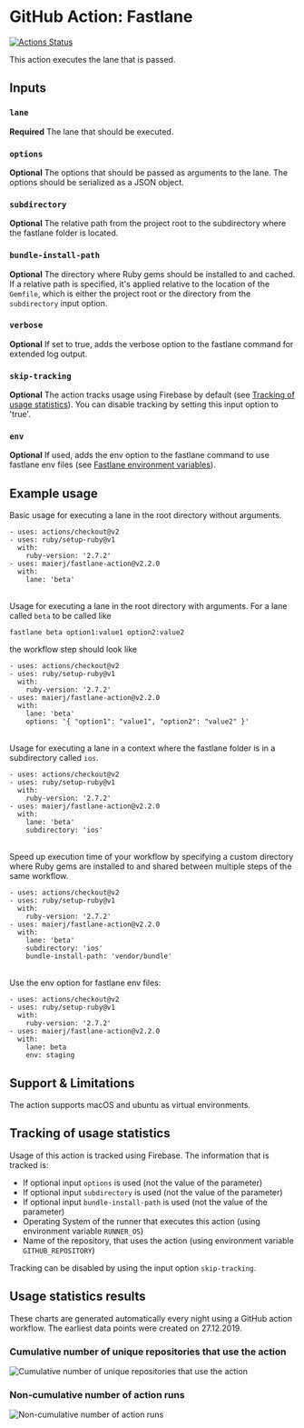 # GitHub Action: Fastlane

[![Actions Status](https://github.com/maierj/fastlane-action-test/workflows/Fastlane%20action%20test/badge.svg)](https://github.com/maierj/fastlane-action-test/actions)

This action executes the lane that is passed.

## Inputs

### `lane`

**Required** The lane that should be executed.

### `options`

**Optional** The options that should be passed as arguments to the lane. The options should be serialized as a JSON object.

### `subdirectory`

**Optional** The relative path from the project root to the subdirectory where the fastlane folder is located.

### `bundle-install-path`

**Optional** The directory where Ruby gems should be installed to and cached. If a relative path is specified, it's applied relative to the location of the `Gemfile`, which is either the project root or the directory from the `subdirectory` input option.

### `verbose`

**Optional** If set to true, adds the verbose option to the fastlane command for extended log output.

### `skip-tracking`

**Optional** The action tracks usage using Firebase by default (see [Tracking of usage statistics](https://github.com/maierj/fastlane-action#tracking-of-usage-statistics)). You can disable tracking by setting this input option to 'true'.

### `env`

**Optional** If used, adds the env option to the fastlane command to use fastlane env files (see [Fastlane environment variables](https://docs.fastlane.tools/advanced/other/)).

## Example usage

Basic usage for executing a lane in the root directory without arguments.

```
- uses: actions/checkout@v2
- uses: ruby/setup-ruby@v1
  with:
    ruby-version: '2.7.2'
- uses: maierj/fastlane-action@v2.2.0
  with:
    lane: 'beta'
```
\
Usage for executing a lane in the root directory with arguments.
For a lane called `beta` to be called like
```
fastlane beta option1:value1 option2:value2
```
the workflow step should look like
```
- uses: actions/checkout@v2
- uses: ruby/setup-ruby@v1
  with:
    ruby-version: '2.7.2'
- uses: maierj/fastlane-action@v2.2.0
  with:
    lane: 'beta'
    options: '{ "option1": "value1", "option2": "value2" }'
```
\
Usage for executing a lane in a context where the fastlane folder is in a subdirectory called `ios`.

```
- uses: actions/checkout@v2
- uses: ruby/setup-ruby@v1
  with:
    ruby-version: '2.7.2'
- uses: maierj/fastlane-action@v2.2.0
  with:
    lane: 'beta'
    subdirectory: 'ios'
```
\
Speed up execution time of your workflow by specifying a custom directory where Ruby gems are installed to and shared between multiple steps of the same workflow.

```
- uses: actions/checkout@v2
- uses: ruby/setup-ruby@v1
  with:
    ruby-version: '2.7.2'
- uses: maierj/fastlane-action@v2.2.0
  with:
    lane: 'beta'
    subdirectory: 'ios'
    bundle-install-path: 'vendor/bundle'
```

\
Use the env option for fastlane env files:

```
- uses: actions/checkout@v2
- uses: ruby/setup-ruby@v1
  with:
    ruby-version: '2.7.2'
- uses: maierj/fastlane-action@v2.2.0
  with:
    lane: beta
    env: staging
```
## Support & Limitations

The action supports macOS and ubuntu as virtual environments.

## Tracking of usage statistics

Usage of this action is tracked using Firebase. The information that is tracked is:
- If optional input `options` is used (not the value of the parameter)
- If optional input `subdirectory` is used (not the value of the parameter)
- If optional input `bundle-install-path` is used (not the value of the parameter)
- Operating System of the runner that executes this action (using environment variable `RUNNER_OS`)
- Name of the repository, that uses the action (using environment variable `GITHUB_REPOSITORY`)

Tracking can be disabled by using the input option `skip-tracking`.

## Usage statistics results

These charts are generated automatically every night using a GitHub action workflow. The earliest data points were created on 27.12.2019.

### Cumulative number of unique repositories that use the action
![Cumulative number of unique repositories that use the action](/../master/usage-statistics-charts/unique-repositories.png)

### Non-cumulative number of action runs
![Non-cumulative number of action runs](/../master/usage-statistics-charts/total-runs.png)

